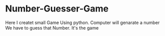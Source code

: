 # Number-Guesser-Game
Here I createt small Game Using python. Computer will genarate a number We have to guess that Number. It's the game
